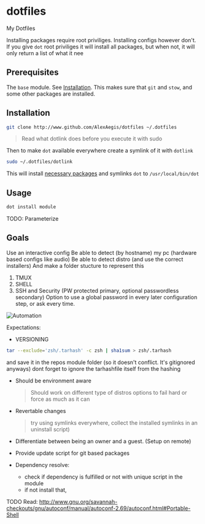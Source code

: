 # dotfiles

My Dotfiles

Installing packages require root priviliges. Installing configs however don't. If you give `dot` root priviliges it will install all packages, but when not, it will only return a list of what it nee

## Prerequisites

The `base` module. See [Installation](#Installation).
This makes sure that `git` and `stow`, and some other packages are installed.

## Installation

```sh
git clone http://www.github.com/AlexAegis/dotfiles ~/.dotfiles
```

> Read what dotlink does before you execute it with sudo

Then to make `dot` available everywhere create a symlink of it with `dotlink`

```sh
sudo ~/.dotfiles/dotlink
```

This will install [necessary packages](./modules/base/install.pacman.sh) and symlinks `dot` to `/usr/local/bin/dot`

## Usage

```sh
dot install module
```

TODO: Parameterize

## Goals

Use an interactive config
Be able to detect (by hostname) my pc (hardware based configs like audio)
Be able to detect distro (and use the correct installers)
And make a folder stucture to represent this

1. TMUX
2. SHELL
3. SSH and Security (PW protected primary, optional passwordless secondary)
   Option to use a global password in every later configuration step, or ask every time.

![Automation](https://imgs.xkcd.com/comics/automation.png)

Expectations:

- VERSIONING

```sh
tar --exclude='zsh/.tarhash' -c zsh | sha1sum > zsh/.tarhash
```

and save it in the repos module folder (so it doesn't conflict. It's gitignored anyways)
dont forget to ignore the tarhashfile itself from the hashing

- Should be environment aware

  > Should work on different type of distros
  > options to fail hard or force as much as it can

- Revertable changes

  > try using symlinks everywhere, collect
  > the installed symlinks in an uninstall script)

- Differentiate between being an owner and a guest. (Setup on remote)

- Provide update script for git based packages

- Dependency resolve:
  - check if dependency is fulfilled or not with unique script in the module
  - if not install that,

TODO Read: <http://www.gnu.org/savannah-checkouts/gnu/autoconf/manual/autoconf-2.69/autoconf.html#Portable-Shell>
